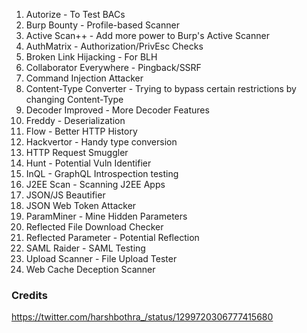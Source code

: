 1. Autorize - To Test BACs
2. Burp Bounty - Profile-based Scanner
3. Active Scan++ - Add more power to Burp's Active Scanner
4. AuthMatrix - Authorization/PrivEsc Checks
5. Broken Link Hijacking - For BLH
6. Collaborator Everywhere - Pingback/SSRF
7. Command Injection Attacker 
8. Content-Type Converter - Trying to bypass certain restrictions by changing Content-Type 
9. Decoder Improved - More Decoder Features 
10. Freddy - Deserialization 
11. Flow - Better HTTP History
12. Hackvertor - Handy type conversion
13. HTTP Request Smuggler 
14. Hunt - Potential Vuln Identifier
15. InQL - GraphQL Introspection testing
16. J2EE Scan - Scanning J2EE Apps
17. JSON/JS Beautifier 
18. JSON Web Token Attacker 
19. ParamMiner - Mine Hidden Parameters
20. Reflected File Download Checker 
21. Reflected Parameter - Potential Reflection 
22. SAML Raider - SAML Testing 
23. Upload Scanner - File Upload Tester
24. Web Cache Deception Scanner 


### Credits
https://twitter.com/harshbothra_/status/1299720306777415680
